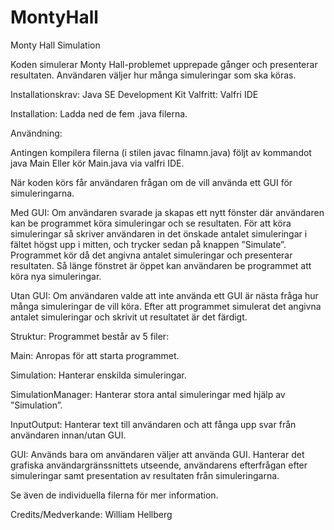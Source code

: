 # MontyHall
Monty Hall Simulation

Koden simulerar Monty Hall-problemet upprepade gånger och presenterar resultaten. Användaren väljer hur många simuleringar som ska köras. 


Installationskrav: Java SE Development Kit
Valfritt: Valfri IDE

Installation: Ladda ned de fem .java filerna.

Användning:

Antingen kompilera filerna (i stilen javac filnamn.java) följt av kommandot java Main
Eller kör Main.java via valfri IDE.

När koden körs får användaren frågan om de vill använda ett GUI för simuleringarna. 

Med GUI: 
Om användaren svarade ja skapas ett nytt fönster där användaren kan be programmet köra simuleringar och se resultaten. 
För att köra simuleringar så skriver användaren in det önskade antalet simuleringar i fältet högst upp i mitten, och trycker sedan på knappen ”Simulate”. 
Programmet kör då det angivna antalet simuleringar och presenterar resultaten.
Så länge fönstret är öppet kan användaren be programmet att köra nya simuleringar. 

Utan GUI:
Om användaren valde att inte använda ett GUI är nästa fråga hur många simuleringar de vill köra. Efter att programmet simulerat det angivna antalet simuleringar och skrivit ut resultatet är det färdigt.

Struktur: 
Programmet består av 5 filer:

Main: Anropas för att starta programmet. 

Simulation: Hanterar enskilda simuleringar.

SimulationManager: Hanterar stora antal simuleringar med hjälp av ”Simulation”.

InputOutput: Hanterar text till användaren och att fånga upp svar från användaren innan/utan GUI.

GUI: Används bara om användaren väljer att använda GUI. Hanterar det grafiska användargränssnittets utseende, användarens efterfrågan efter simuleringar samt presentation av resultaten från simuleringarna. 

Se även de individuella filerna för mer information.

Credits/Medverkande: William Hellberg
